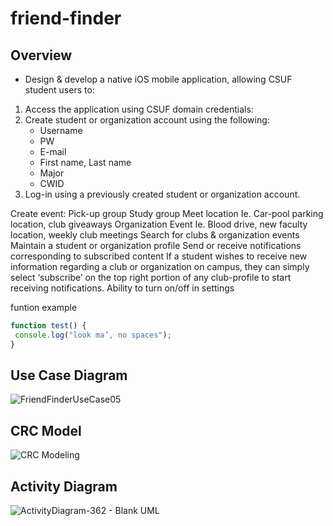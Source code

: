 # friend-finder

## Overview
- Design & develop a native iOS mobile application, allowing CSUF student users to:
1. Access the application using CSUF domain credentials:
2. Create student or organization account using the following:
    * Username
    * PW
    * E-mail
    * First name, Last name
    * Major
    * CWID
3. Log-in using a previously created student or organization account.

Create event:
Pick-up group 
Study group
Meet location
Ie.   Car-pool parking location, club giveaways
Organization Event
		Ie.   Blood drive, new faculty location, weekly club meetings
Search for clubs & organization events
Maintain a student or organization profile 
Send or receive notifications corresponding to subscribed content 
If a student wishes to receive new information regarding a club or organization on campus, they can simply select ‘subscribe’ on the top 
right portion of any club-profile to start receiving notifications.
Ability to turn on/off in settings


funtion example 

```javascript
function test() {
 console.log("look ma’, no spaces");
}
```





## Use Case Diagram
![FriendFinderUseCase05](https://user-images.githubusercontent.com/47490318/67425305-98d78b00-f58c-11e9-9b72-4964dbd861bc.png)

## CRC Model 
![CRC Modeling](https://user-images.githubusercontent.com/37362662/67426302-aaba2d80-f58e-11e9-931a-0e43150f76eb.png)

## Activity Diagram 
![ActivityDiagram-362 -  Blank UML](https://user-images.githubusercontent.com/26395400/67429213-8cefc700-f594-11e9-8406-022de4daeebb.png)
